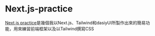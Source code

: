 # Next.js-practice
[Next.js practice](https://react-side-project-ld08zmma1-shen-ray-jays-projects.vercel.app/)是幾個我以Next.js、Tailwind和dasiyUI所製作出來的簡易功能，用來練習前端框架以及以Tailwind撰寫CSS
